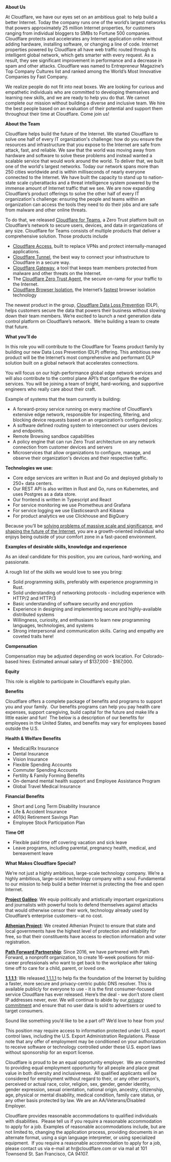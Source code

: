 <div class="content-intro">
	<div><strong>About Us</strong></div>
	<div>
		<p><span style="font-weight: 400;">At Cloudflare, we have our eyes set on an ambitious goal: to help build a better Internet. Today the company runs one of the world’s largest networks that powers approximately 25 million Internet properties, for customers ranging from individual bloggers to SMBs to Fortune 500 companies. Cloudflare protects and accelerates any Internet application online without adding hardware, installing software, or changing a line of code. Internet properties powered by Cloudflare all have web traffic routed through its intelligent global network, which gets smarter with every request. As a result, they see significant improvement in performance and a decrease in spam and other attacks. Cloudflare was named to Entrepreneur Magazine’s Top Company Cultures list and ranked among the World’s Most Innovative Companies by Fast Company.</span><span style="font-weight: 400;">&nbsp;</span></p>
		<p><span style="font-weight: 400;">We realize people do not fit into neat boxes. We are looking for curious and empathetic individuals who are committed to developing themselves and learning new skills, and we are ready to help you do that. We cannot complete our mission without building a diverse and inclusive team. We hire the best people based on an evaluation of their potential and support them throughout their time at Cloudflare. Come join us!&nbsp;</span></p>
	</div>
</div>
<p><strong>About the Team</strong></p>
<p><span style="font-weight: 400;">Cloudflare helps build the future of the Internet. We started Cloudflare to solve one half of every IT organization's challenge: how do you ensure the resources and infrastructure that you expose to the Internet are safe from attack, fast, and reliable. We saw that the world was moving away from hardware and software to solve these problems and instead wanted a scalable service that would work around the world. </span><span style="font-weight: 400;">To deliver that, we built one of the world's largest networks. Today our network spans more than 250 cities worldwide and is within milliseconds of nearly everyone connected to the Internet. We have built the capacity to stand up to nation-state scale cyberattacks and a threat intelligence system powered by the immense amount of Internet traffic that we see.&nbsp;</span><span style="font-weight: 400;">We are now expanding Cloudflare’s product offerings to solve the other half of every IT organization's challenge: ensuring the people and teams within an organization can access the tools they need to do their jobs and are safe from malware and other online threats.</span></p>
<p><span style="font-weight: 400;">To do that, we released </span><a href="https://teams.cloudflare.com/"><span style="font-weight: 400;">Cloudflare for Teams</span></a><span style="font-weight: 400;">, a Zero Trust platform built on Cloudflare’s network to secure users, devices, and data in organizations of any size. Cloudflare for Teams consists of multiple products that deliver a comprehensive solution. Those products include</span></p>
<ul>
	<li style="font-weight: 400;"><a href="https://www.cloudflare.com/teams/access/"><span style="font-weight: 400;">Cloudflare Access</span></a><span style="font-weight: 400;">, built to replace VPNs and protect internally-managed applications.</span></li>
	<li style="font-weight: 400;"><a href="https://www.cloudflare.com/products/tunnel/"><span style="font-weight: 400;">Cloudflare Tunnel</span></a><span style="font-weight: 400;">, the best way to connect your infrastructure to Cloudflare in a secure way.</span></li>
	<li style="font-weight: 400;"><a href="https://www.cloudflare.com/teams/gateway/"><span style="font-weight: 400;">Cloudflare Gateway</span></a><span style="font-weight: 400;">, a tool that keeps team members protected from malware and other threats on the Internet.</span></li>
	<li style="font-weight: 400;"><span style="font-weight: 400;">The </span><a href="https://blog.cloudflare.com/warp-for-desktop/"><span style="font-weight: 400;">Cloudflare Zero Trust Agent</span></a><span style="font-weight: 400;">, the secure on-ramp for your traffic to the Internet.</span></li>
	<li style="font-weight: 400;"><a href="https://www.cloudflare.com/teams/browser-isolation/"><span style="font-weight: 400;">Cloudflare Browser Isolation</span></a><span style="font-weight: 400;">, the Internet’s </span><a href="https://blog.cloudflare.com/the-zero-trust-platform-built-for-speed/"><span style="font-weight: 400;">fastest</span></a><span style="font-weight: 400;"> browser isolation technology</span></li>
</ul>
<p><span style="font-weight: 400;">The newest product in the group, </span><a href="https://blog.cloudflare.com/inline-dlp-ga/"><span style="font-weight: 400;">Cloudflare Data Loss Prevention</span></a><span style="font-weight: 400;"> (DLP), helps customers secure the data that powers their business without slowing down their team members. We’re excited to launch a next generation data control platform on Cloudflare’s network.&nbsp; We’re building a team to create that future.</span></p>
<p><strong>What you’ll do</strong></p>
<p><span style="font-weight: 400;">In this role you will contribute to the Cloudflare for Teams product family by building our new Data Loss Prevention (DLP) offering. This ambitious new product will be the Internet’s most comprehensive and performant DLP solution built on a global network that accelerates connections.&nbsp;</span></p>
<p><span style="font-weight: 400;">You will focus on our high-performance global edge network services and will also contribute to the control plane API’s that configure the edge services. You will be joining a team of bright, hard-working, and supportive engineers who really care about their craft.</span></p>
<p><span style="font-weight: 400;">Example of systems that the team currently is building:</span></p>
<ul>
	<li style="font-weight: 400;"><span style="font-weight: 400;">A forward-proxy service running on every machine of Cloudflare’s extensive edge network, responsible for inspecting, filtering, and blocking device requests based on an organization’s configured policy.</span></li>
	<li style="font-weight: 400;"><span style="font-weight: 400;">A software defined routing system to interconnect our users devices and endpoints.</span></li>
	<li style="font-weight: 400;"><span style="font-weight: 400;">Remote Browsing sandbox capabilities</span></li>
	<li style="font-weight: 400;"><span style="font-weight: 400;">A policy engine that can run Zero Trust architecture on any network connection from customer devices and servers</span></li>
	<li style="font-weight: 400;"><span style="font-weight: 400;">Microservices that allow organizations to configure, manage, and observe their organization's devices and their respective traffic.</span></li>
</ul>
<p><strong>Technologies we use:</strong></p>
<ul>
	<li style="font-weight: 400;"><span style="font-weight: 400;">Core edge services are written in Rust and Go and deployed globally to 250+ data centers.</span></li>
	<li style="font-weight: 400;"><span style="font-weight: 400;">Our REST API is also written in Rust and Go, runs on Kubernetes, and uses Postgres as a data store.</span></li>
	<li style="font-weight: 400;"><span style="font-weight: 400;">Our frontend is written in Typescript and React</span></li>
	<li style="font-weight: 400;"><span style="font-weight: 400;">For service monitoring we use Prometheus and Grafana</span></li>
	<li style="font-weight: 400;"><span style="font-weight: 400;">For service logging we use Elasticsearch and Kibana</span></li>
	<li style="font-weight: 400;"><span style="font-weight: 400;">For product analytics we use Clickhouse and BigQuery</span></li>
</ul>
<p><span style="font-weight: 400;">Because you’ll be </span><a href="https://blog.cloudflare.com/mitigating-a-754-million-pps-ddos-attack-automatically/"><span style="font-weight: 400;">solving problems of massive scale and significance</span></a><span style="font-weight: 400;">, and </span><a href="https://blog.cloudflare.com/oblivious-dns/"><span style="font-weight: 400;">shaping the future of the Internet</span></a><span style="font-weight: 400;">, you are a growth-oriented individual who enjoys being outside of your comfort zone in a fast-paced environment.</span></p>
<p><strong>Examples of desirable skills, knowledge and experience</strong></p>
<p><span style="font-weight: 400;">As an ideal candidate for this position, you are curious, hard-working, and passionate.</span></p>
<p><span style="font-weight: 400;">A rough list of the skills we would love to see you bring:</span></p>
<ul>
	<li style="font-weight: 400;"><span style="font-weight: 400;">Solid programming skills, preferably with experience programming in Rust.&nbsp;</span></li>
	<li style="font-weight: 400;"><span style="font-weight: 400;">Solid understanding of networking protocols - including experience with HTTP/2 and HTTP/3</span></li>
	<li style="font-weight: 400;"><span style="font-weight: 400;">Basic understanding of software security and encryption</span></li>
	<li style="font-weight: 400;"><span style="font-weight: 400;">Experience in designing and implementing secure and highly-available distributed systems</span></li>
	<li style="font-weight: 400;"><span style="font-weight: 400;">Willingness, curiosity, and enthusiasm to learn new programming languages, technologies, and systems</span></li>
	<li style="font-weight: 400;"><span style="font-weight: 400;">Strong interpersonal and communication skills. Caring and empathy are coveted traits here!</span></li>
</ul>
<p><strong>Compensation</strong></p>
<p><span style="font-weight: 400;">Compensation may be adjusted depending on work location. For Colorado-based hires: Estimated annual salary of $137,000 - $167,000.</span></p>
<p><strong>Equity</strong></p>
<p><span style="font-weight: 400;">This role is eligible to participate in Cloudflare’s equity plan.</span></p>
<p><strong>Benefits</strong></p>
<p><span style="font-weight: 400;">Cloudflare offers a complete package of benefits and programs to support you and your family.&nbsp; Our benefits programs can help you pay health care expenses, support caregiving, build capital for the future and make life a little easier and fun!&nbsp; The below is a description of our benefits for employees in the United States, and benefits may vary for employees based outside the U.S.</span></p>
<p><strong>Health &amp; Welfare Benefits</strong></p>
<ul>
	<li style="font-weight: 400;"><span style="font-weight: 400;">Medical/Rx Insurance</span></li>
	<li style="font-weight: 400;"><span style="font-weight: 400;">Dental Insurance</span></li>
	<li style="font-weight: 400;"><span style="font-weight: 400;">Vision Insurance</span></li>
	<li style="font-weight: 400;"><span style="font-weight: 400;">Flexible Spending Accounts</span></li>
	<li style="font-weight: 400;"><span style="font-weight: 400;">Commuter Spending Accounts</span></li>
	<li style="font-weight: 400;"><span style="font-weight: 400;">Fertility &amp; Family Forming Benefits</span></li>
	<li style="font-weight: 400;"><span style="font-weight: 400;">On-demand mental health support and Employee Assistance Program</span></li>
	<li style="font-weight: 400;"><span style="font-weight: 400;">Global Travel Medical Insurance</span></li>
</ul>
<p><strong>Financial Benefits</strong></p>
<ul>
	<li style="font-weight: 400;"><span style="font-weight: 400;">Short and Long Term Disability Insurance</span></li>
	<li style="font-weight: 400;"><span style="font-weight: 400;">Life &amp; Accident Insurance</span></li>
	<li style="font-weight: 400;"><span style="font-weight: 400;">401(k) Retirement Savings Plan</span></li>
	<li style="font-weight: 400;"><span style="font-weight: 400;">Employee Stock Participation Plan</span></li>
</ul>
<p><strong>Time Off</strong></p>
<ul>
	<li style="font-weight: 400;"><span style="font-weight: 400;">Flexible paid time off covering vacation and sick leave</span></li>
	<li style="font-weight: 400;"><span style="font-weight: 400;">Leave programs, including parental, pregnancy health, medical, and bereavement leave</span></li>
</ul>
<div class="content-conclusion">
	<p><strong>What Makes Cloudflare Special?</strong></p>
	<p><span style="font-weight: 400;">We’re not just a highly ambitious, large-scale technology company. We’re a highly ambitious, large-scale technology company with a soul. Fundamental to our mission to help build a better Internet is protecting the free and open Internet.</span></p>
	<p><a href="https://blog.cloudflare.com/protecting-free-expression-online/"><strong>Project Galileo</strong></a><span style="font-weight: 400;">: We equip politically and artistically important organizations and journalists with powerful tools to defend themselves against attacks that would otherwise censor their work, technology already used by Cloudflare’s enterprise customers--at no cost.</span></p>
	<p><strong><a href="https://www.cloudflare.com/athenian/">Athenian Project</a></strong><span style="font-weight: 400;">: We created Athenian Project to ensure that state and local governments have the highest level of protection and reliability for free, so that their constituents have access to election information and voter registration.</span></p>
	<p><a href="https://blog.cloudflare.com/tag/path-forward/"><strong>Path Forward Partnership</strong></a><span style="font-weight: 400;">: Since 2016, we have partnered with Path Forward, a nonprofit organization, to create 16-week positions for mid-career professionals who want to get back to the workplace after taking time off to care for a child, parent, or loved one.</span></p>
	<p><a href="https://1.1.1.1/"><strong>1.1.1.1</strong></a><span style="font-weight: 400;">: We released</span><a href="https://1.1.1.1/"> <span style="font-weight: 400;">1.1.1.1</span></a><span style="font-weight: 400;"> to help fix the foundation of the Internet by building a faster, more secure and privacy-centric public DNS resolver. This is available publicly for everyone to use - it is the first consumer-focused service Cloudflare has ever released. Here’s the deal - we don’t store client IP addresses never, ever. We will continue to abide by our</span><a href="https://developers.cloudflare.com/1.1.1.1/privacy/public-dns-resolver"> privacy commitment</a><span style="font-weight: 400;"> and ensure that no user data is sold to advertisers or used to target consumers.</span></p>
	<p><span style="font-weight: 400;">Sound like something you’d like to be a part of? We’d love to hear from you!</span></p>
	<p><span style="font-weight: 400;">This position may require access to information protected under U.S. export control laws, including the U.S. Export Administration Regulations. Please note that any offer of employment may be conditioned on your authorization to receive software or technology controlled under these U.S. export laws without sponsorship for an export license.</span></p>
	<p><span style="font-weight: 400;">Cloudflare is proud to be an equal opportunity employer. &nbsp;We are committed to providing equal employment opportunity for all people and place great value in both diversity and inclusiveness. &nbsp;All qualified applicants will be considered for employment without regard to their, or any other person's, perceived or actual</span> <span style="font-weight: 400;">race, color, religion, sex, gender, gender identity, gender expression, sexual orientation, national origin, ancestry, citizenship, age, physical or mental disability, medical condition, family care status, or any other basis protected by law. </span><span style="font-weight: 400;">We are an AA/Veterans/Disabled Employer.</span></p>
	<p><span style="font-weight: 400;">Cloudflare provides reasonable accommodations to qualified individuals with disabilities. &nbsp;Please tell us if you require a reasonable accommodation to apply for a job. Examples of reasonable accommodations include, but are not limited to, changing the application process, providing documents in an alternate format, using a sign language interpreter, or using specialized equipment. &nbsp;If you require a reasonable accommodation to apply for a job, please contact us via e-mail at </span><span style="font-weight: 400;">hr@cloudflare.com</span><span style="font-weight: 400;"> or via mail at 101 Townsend St. San Francisco, CA 94107.</span></p>
</div>